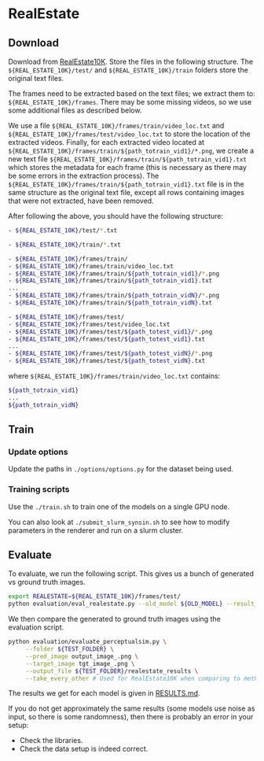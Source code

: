 <h1>RealEstate</h1>

<h2>Download</h2>

Download from [RealEstate10K](https://google.github.io/realestate10k/).
Store the files in the following structure. The `${REAL_ESTATE_10K}/test/` and `${REAL_ESTATE_10K}/train` folders store the original text files.

The frames need to be extracted based on the text files; we extract them to: `${REAL_ESTATE_10K}/frames`. There may be some missing videos, so we use some additional files as described below.

We use a file `${REAL_ESTATE_10K}/frames/train/video_loc.txt` and `${REAL_ESTATE_10K}/frames/test/video_loc.txt` to store the location of the extracted videos. Finally, for each extracted video located at `${REAL_ESTATE_10K}/frames/train/${path_totrain_vid1}/*.png`, we create a new text file `${REAL_ESTATE_10K}/frames/train/${path_totrain_vid1}.txt` which stores the metadata for each frame (this is necessary as there may be some errors in the extraction process). The `${REAL_ESTATE_10K}/frames/train/${path_totrain_vid1}.txt` file is in the same structure as the original text file, except all rows containing images that were not extracted, have been removed.

After following the above, you should have the following structure:

```bash
- ${REAL_ESTATE_10K}/test/*.txt

- ${REAL_ESTATE_10K}/train/*.txt

- ${REAL_ESTATE_10K}/frames/train/
- ${REAL_ESTATE_10K}/frames/train/video_loc.txt
- ${REAL_ESTATE_10K}/frames/train/${path_totrain_vid1}/*.png
- ${REAL_ESTATE_10K}/frames/train/${path_totrain_vid1}.txt
...
- ${REAL_ESTATE_10K}/frames/train/${path_totrain_vidN}/*.png
- ${REAL_ESTATE_10K}/frames/train/${path_totrain_vidN}.txt

- ${REAL_ESTATE_10K}/frames/test/
- ${REAL_ESTATE_10K}/frames/test/video_loc.txt
- ${REAL_ESTATE_10K}/frames/test/${path_totest_vid1}/*.png
- ${REAL_ESTATE_10K}/frames/test/${path_totest_vid1}.txt
...
- ${REAL_ESTATE_10K}/frames/test/${path_totest_vidN}/*.png
- ${REAL_ESTATE_10K}/frames/test/${path_totest_vidN}.txt
```

where `${REAL_ESTATE_10K}/frames/train/video_loc.txt` contains:

```bash
${path_totrain_vid1}
...
${path_totrain_vidN}
```

## Train

### Update options

Update the paths in `./options/options.py` for the dataset being used.

### Training scripts
Use the `./train.sh` to train one of the models on a single GPU node.

You can also look at `./submit_slurm_synsin.sh` to see how to modify parameters in the renderer
and run on a slurm cluster.

## Evaluate

To evaluate, we run the following script. This gives us a bunch of generated vs ground truth images. 

```bash
export REALESTATE=${REAL_ESTATE_10K}/frames/test/ 
python evaluation/eval_realestate.py --old_model ${OLD_MODEL} --result_folder ${TEST_FOLDER} 
```

We then compare the generated to ground truth images using the evaluation script.

```bash
python evaluation/evaluate_perceptualsim.py \
     --folder ${TEST_FOLDER} \
     --pred_image output_image_.png \
     --target_image tgt_image_.png \
     --output_file ${TEST_FOLDER}/realestate_results \
     --take_every_other # Used for RealEstate10K when comparing to methods that uses 2 images per output
```

The results we get for each model is given in [RESULTS.md](https://github.com/fairinternal/synsin_public/tree/master/evaluation/RESULTS.md).

If you do not get approximately the same results (some models use noise as input, so there is some randomness), then there is probably an error in your setup:
- Check the libraries.
- Check the data setup is indeed correct.

